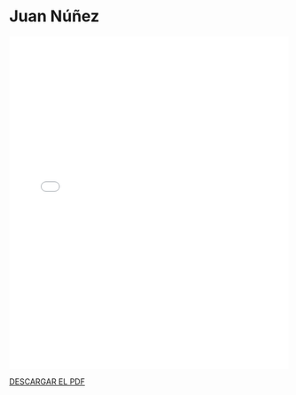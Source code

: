# Juan Núñez


<embed src="/PDFs/Commitment/CommitmentAgreement-juanunsan2.pdf" type="application/pdf" width="100%" height="600px" />


[DESCARGAR EL PDF](../../../static/PDFs/Commitment/CommitmentAgreement-juanunsan2.pdf)